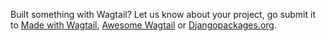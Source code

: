 Built something with Wagtail? Let us know about your project, go submit it to [Made with Wagtail](https://madewithwagtail.org/), [Awesome Wagtail](https://github.com/springload/awesome-wagtail) or [Djangopackages.org](https://djangopackages.org/grids/#:~:text=Wagtail,Wagtail%20workflow).